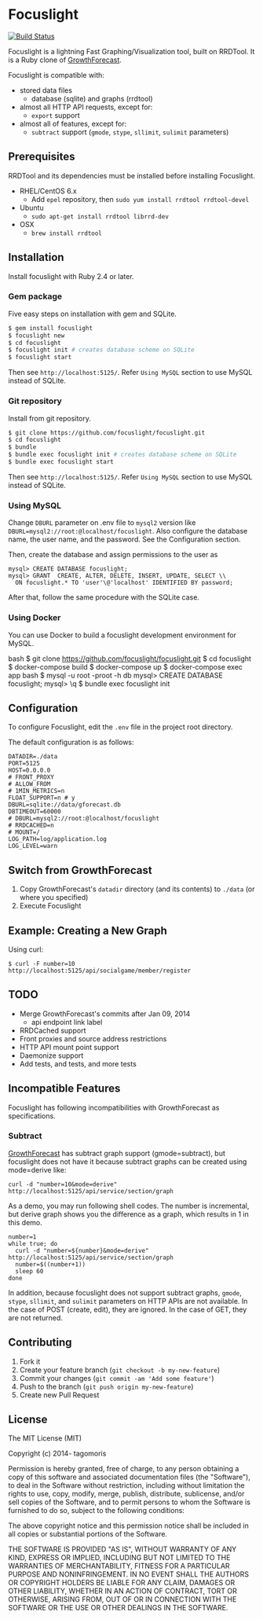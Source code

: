 # Focuslight

[![Build Status](https://travis-ci.org/focuslight/focuslight.png?branch=master)](https://travis-ci.org/focuslight/focuslight)

Focuslight is a lightning Fast Graphing/Visualization tool, built on RRDTool. It is a Ruby clone of [GrowthForecast](http://kazeburo.github.io/GrowthForecast/).

Focuslight is compatible with:
 * stored data files
   * database (sqlite) and graphs (rrdtool)
 * almost all HTTP API requests, except for:
   * `export` support
 * almost all of features, except for:
   * `subtract` support (`gmode`, `stype`, `sllimit`, `sulimit` parameters)

## Prerequisites

RRDTool and its dependencies must be installed before installing Focuslight.

* RHEL/CentOS 6.x
  * Add `epel` repository, then `sudo yum install rrdtool rrdtool-devel`
* Ubuntu
  * `sudo apt-get install rrdtool librrd-dev`
* OSX
  * `brew install rrdtool`

## Installation

Install focuslight with Ruby 2.4 or later.

### Gem package

Five easy steps on installation with gem and SQLite.

```bash
$ gem install focuslight
$ focuslight new
$ cd focuslight
$ focuslight init # creates database scheme on SQLite
$ focuslight start
```

Then see `http://localhost:5125/`. Refer `Using MySQL` section to use MySQL instead of SQLite. 

### Git repository

Install from git repository. 

```bash
$ git clone https://github.com/focuslight/focuslight.git
$ cd focuslight
$ bundle
$ bundle exec focuslight init # creates database scheme on SQLite
$ bundle exec focuslight start
```

Then see `http://localhost:5125/`. Refer `Using MySQL` section to use MySQL instead of SQLite. 

### Using MySQL

Change `DBURL` parameter on .env file to `mysql2` version like `DBURL=mysql2://root:@localhost/focuslight`. 
Also configure the database name, the user name, and the password. See the Configuration section. 

Then, create the database and assign permissions to the user as

```
mysql> CREATE DATABASE focuslight;
mysql> GRANT  CREATE, ALTER, DELETE, INSERT, UPDATE, SELECT \\
  ON focuslight.* TO 'user'\@'localhost' IDENTIFIED BY password;
```

After that, follow the same procedure with the SQLite case.

### Using Docker

You can use Docker to build a focuslight development environment for MySQL.

bash
$ git clone https://github.com/focuslight/focuslight.git
$ cd focuslight
$ docker-compose build
$ docker-compose up
$ docker-compose exec app bash
$ mysql -u root -proot -h db
mysql> CREATE DATABASE focuslight;
mysql> \q
$ bundle exec focuslight init

## Configuration

To configure Focuslight, edit the `.env` file in the project root directory.

The default configuration is as follows:

```
DATADIR=./data
PORT=5125
HOST=0.0.0.0
# FRONT_PROXY
# ALLOW_FROM
# 1MIN_METRICS=n
FLOAT_SUPPORT=n # y
DBURL=sqlite://data/gforecast.db
DBTIMEOUT=60000
# DBURL=mysql2://root:@localhost/focuslight
# RRDCACHED=n
# MOUNT=/
LOG_PATH=log/application.log
LOG_LEVEL=warn
```

## Switch from GrowthForecast

1. Copy GrowthForecast's `datadir` directory (and its contents) to `./data` (or where you specified)
1. Execute Focuslight

## Example: Creating a New Graph

Using curl:

```
$ curl -F number=10 http://localhost:5125/api/socialgame/member/register
```

## TODO

* Merge GrowthForecast's commits after Jan 09, 2014
  * api endpoint link label
* RRDCached support
* Front proxies and source address restrictions
* HTTP API mount point support
* Daemonize support
* Add tests, and tests, and more tests

## Incompatible Features

Focuslight has following incompatibilities with GrowthForecast as specifications.

### Subtract

[GrowthForecast](http://kazeburo.github.io/GrowthForecast/index.html) has subtract graph support (gmode=subtract),
but focuslight does not have it because subtract graphs can be created using mode=derive like:

```
curl -d "number=10&mode=derive" http://localhost:5125/api/service/section/graph
```

As a demo, you may run following shell codes.
The number is incremental, but derive graph shows you the difference as a graph, which results in 1 in this demo.

```
number=1
while true; do
  curl -d "number=${number}&mode=derive" http://localhost:5125/api/service/section/graph
  number=$((number+1))
  sleep 60
done
```

In addition, because focuslight does not support subtract graphs, `gmode`, `stype`, `sllimit`, and `sulimit`
parameters on HTTP APIs are not available. In the case of POST (create, edit), they are ignored.
In the case of GET, they are not returned.

## Contributing

1. Fork it
2. Create your feature branch (`git checkout -b my-new-feature`)
3. Commit your changes (`git commit -am 'Add some feature'`)
4. Push to the branch (`git push origin my-new-feature`)
5. Create new Pull Request

## License

The MIT License (MIT)

Copyright (c) 2014- tagomoris

Permission is hereby granted, free of charge, to any person obtaining a copy
of this software and associated documentation files (the "Software"), to deal
in the Software without restriction, including without limitation the rights
to use, copy, modify, merge, publish, distribute, sublicense, and/or sell
copies of the Software, and to permit persons to whom the Software is
furnished to do so, subject to the following conditions:

The above copyright notice and this permission notice shall be included in
all copies or substantial portions of the Software.

THE SOFTWARE IS PROVIDED "AS IS", WITHOUT WARRANTY OF ANY KIND, EXPRESS OR
IMPLIED, INCLUDING BUT NOT LIMITED TO THE WARRANTIES OF MERCHANTABILITY,
FITNESS FOR A PARTICULAR PURPOSE AND NONINFRINGEMENT. IN NO EVENT SHALL THE
AUTHORS OR COPYRIGHT HOLDERS BE LIABLE FOR ANY CLAIM, DAMAGES OR OTHER
LIABILITY, WHETHER IN AN ACTION OF CONTRACT, TORT OR OTHERWISE, ARISING FROM,
OUT OF OR IN CONNECTION WITH THE SOFTWARE OR THE USE OR OTHER DEALINGS IN
THE SOFTWARE.

